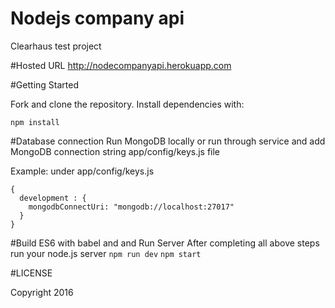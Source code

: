 # Nodejs company api
Clearhaus test project

#Hosted URL
http://nodecompanyapi.herokuapp.com

#Getting Started

Fork and clone the repository. Install dependencies with:

``npm install``

#Database connection
Run MongoDB locally or run through service and add MongoDB connection string app/config/keys.js file

Example: under app/config/keys.js
```
{
  development : {
    mongodbConnectUri: "mongodb://localhost:27017"
  }
}
```

#Build ES6 with babel and and Run Server
After completing all above steps run your node.js server
``npm run dev``
``npm start``

#LICENSE

Copyright 2016

